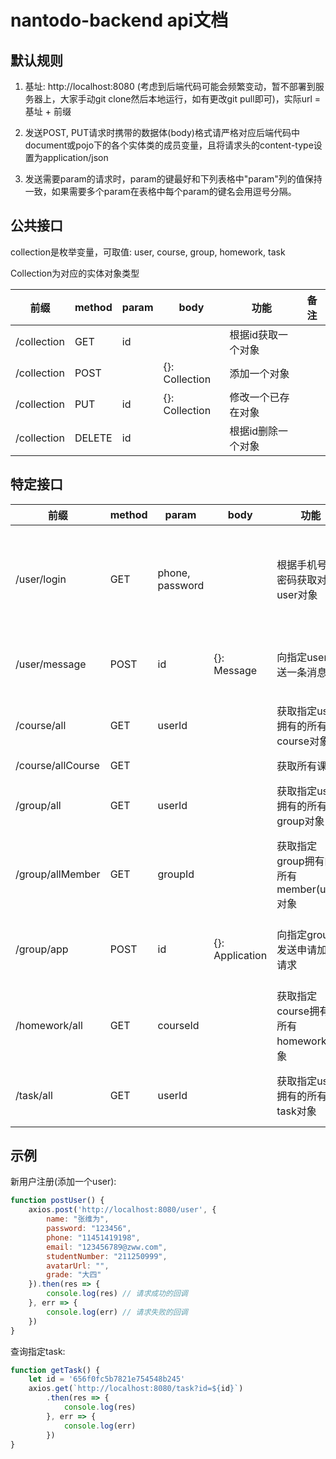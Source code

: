 # nantodo-backend api文档

## 默认规则

1. 基址: http://localhost:8080 (考虑到后端代码可能会频繁变动，暂不部署到服务器上，大家手动git clone然后本地运行，如有更改git pull即可)，实际url = 基址 + 前缀

2. 发送POST, PUT请求时携带的数据体(body)格式请严格对应后端代码中document或pojo下的各个实体类的成员变量，且将请求头的content-type设置为application/json

3. 发送需要param的请求时，param的键最好和下列表格中"param"列的值保持一致，如果需要多个param在表格中每个param的键名会用逗号分隔。

## 公共接口

collection是枚举变量，可取值: user, course, group, homework, task

Collection为对应的实体对象类型

| 前缀          | method | param | body           | 功能         | 备注  |
| ----------- | ------ | ----- | -------------- | ---------- | --- |
| /collection | GET    | id    |                | 根据id获取一个对象 |     |
| /collection | POST   |       | {}: Collection | 添加一个对象     |     |
| /collection | PUT    | id    | {}: Collection | 修改一个已存在对象  |     |
| /collection | DELETE | id    |                | 根据id删除一个对象 |     |

## 特定接口

| 前缀                | method | param           | body            | 功能                           | 备注                     |
| ----------------- | ------ | --------------- | --------------- | ---------------------------- | ---------------------- |
| /user/login       | GET    | phone, password |                 | 根据手机号与密码获取对应user对象           | 若用户不存在返回404，若密码错误返回401 |
| /user/message     | POST   | id              | {}: Message     | 向指定user发送一条消息                | 若user不存在返回500          |
| /course/all       | GET    | userId          |                 | 获取指定user拥有的所有course对象        | 若user不存在返回500          |
| /course/allCourse | GET    |                 |                 | 获取所有课程                       |                        |
| /group/all        | GET    | userId          |                 | 获取指定user拥有的所有group对象         | 若user不存在返回500          |
| /group/allMember  | GET    | groupId         |                 | 获取指定group拥有的所有member(user)对象 | 若group不存在返回500         |
| /group/app        | POST   | id              | {}: Application | 向指定group发送申请加入请求             | 若group不存在返回500         |
| /homework/all     | GET    | courseId        |                 | 获取指定course拥有的所有homework对象    | 若course不存在返回500        |
| /task/all         | GET    | userId          |                 | 获取指定user拥有的所有task对象          | 若user不存在返回500          |

## 示例

新用户注册(添加一个user):

```javascript
function postUser() {
    axios.post('http://localhost:8080/user', {
        name: "张维为",
        password: "123456",
        phone: "11451419198",
        email: "123456789@zww.com",
        studentNumber: "211250999",
        avatarUrl: "",
        grade: "大四"
    }).then(res => {
        console.log(res) // 请求成功的回调
    }, err => {
        console.log(err) // 请求失败的回调
    })
}
```

查询指定task:

```javascript
function getTask() {
    let id = '656f0fc5b7821e754548b245'
    axios.get(`http://localhost:8080/task?id=${id}`)
        .then(res => {
            console.log(res)
        }, err => {
            console.log(err)
        })
}
```
